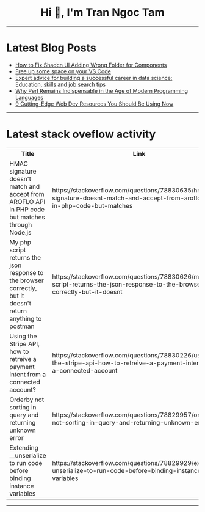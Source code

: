 <h1 align="center">Hi 👋, I'm Tran Ngoc Tam</h1>

---

# Latest Blog Posts 
<!-- BLOG-POST-LIST:START -->
- [How to Fix Shadcn UI Adding Wrong Folder for Components](https://dev.to/rajinh24/how-to-fix-shadcn-ui-adding-wrong-folder-for-components-4p3o)
- [Free up some space on your VS Code](https://dev.to/anshsaini/free-up-some-space-on-your-vs-code-2d0g)
- [Expert advice for building a successful career in data science: Education, skills and job search tips](https://dev.to/natasha2020/expert-advice-for-building-a-successful-career-in-data-science-education-skills-and-job-search-tips-32i0)
- [Why Perl Remains Indispensable in the Age of Modern Programming Languages](https://dev.to/fa5tworm/why-perl-remains-indispensable-in-the-age-of-modern-programming-languages-2io0)
- [9 Cutting-Edge Web Dev Resources You Should Be Using Now](https://dev.to/agunwachidiebelecalistus/9-cutting-edge-web-dev-resources-you-should-beusing-now-30ho)
<!-- BLOG-POST-LIST:END -->

---

# Latest stack oveflow activity
<table>
  <tr><th>Title</th><th>Link</th></tr>
  <!-- STACKOVERFLOW:START --><tr><td>HMAC signature doesn&#39;t match and accept from AROFLO API in PHP code but matches through Node.js</td><td>https://stackoverflow.com/questions/78830635/hmac-signature-doesnt-match-and-accept-from-aroflo-api-in-php-code-but-matches</td></tr><tr><td>My php script returns the json response to the browser correctly, but it doesn&#39;t return anything to postman</td><td>https://stackoverflow.com/questions/78830626/my-php-script-returns-the-json-response-to-the-browser-correctly-but-it-doesnt</td></tr><tr><td>Using the Stripe API, how to retreive a payment intent from a connected account?</td><td>https://stackoverflow.com/questions/78830226/using-the-stripe-api-how-to-retreive-a-payment-intent-from-a-connected-account</td></tr><tr><td>Orderby not sorting in query and returning unknown error</td><td>https://stackoverflow.com/questions/78829957/orderby-not-sorting-in-query-and-returning-unknown-error</td></tr><tr><td>Extending __unserialize to run code before binding instance variables</td><td>https://stackoverflow.com/questions/78829929/extending-unserialize-to-run-code-before-binding-instance-variables</td></tr><!-- STACKOVERFLOW:END -->
</table>

---


